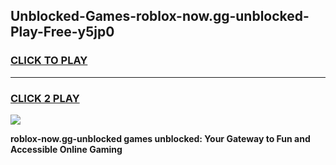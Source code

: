 
## Unblocked-Games-roblox-now.gg-unblocked-Play-Free-y5jp0
<h3>
<a href="https://premium76.site?title=roblox-now.gg-unblocked&ref=21A">CLICK TO PLAY</a></h3>
<hr>

<h3>
<a href="https://premium76.site?title=roblox-now.gg-unblocked&ref=21A">CLICK 2 PLAY</a>
  
</h3>

<a href="https://premium76.site?title=roblox-now.gg-unblocked&ref=21A"><img src="https://clearcache.store/games.png"></a>


**roblox-now.gg-unblocked games unblocked: Your Gateway to Fun and Accessible Online Gaming**
